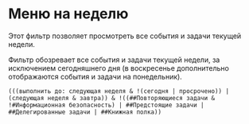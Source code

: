 # Меню на неделю

Этот фильтр позволяет просмотреть все события и задачи текущей недели.

Фильтр обозревает все события и задачи текущей недели, за исключением сегодняшнего дня (в воскресенье дополнительно отображаются события и задачи на понедельник).

```
(((выполнить до: следующая неделя & !(сегодня | просрочено)) | (следующая неделя & завтра)) & !((##Повторяющиеся задачи & !#Информационная безопасность) | ##Предстоящие задачи | ##Делегированные задачи | ##Книжная полка))
```
